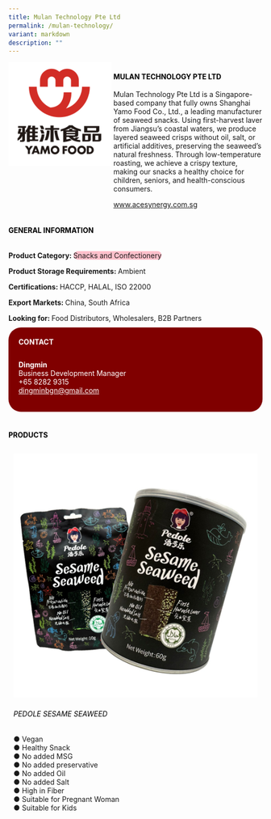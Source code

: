 ```yaml
---
title: Mulan Technology Pte Ltd
permalink: /mulan-technology/
variant: markdown
description: ""
---
```

<div class="flex-paragraph">
	<div style="display: flex; flex-wrap: wrap;" class="flex-container">
		<div style="flex: 1 1 40%; display: block;" class="card sgds">
			<img src="/images/Mulan%20Technology/mulan_technology_logo.png">
		</div>
		<div style="flex: 1 1 58%; display: block; margin-left: 3px" class="card-sgds">
			<h4 style="text-transform: uppercase; color: black;"><b>Mulan Technology Pte Ltd</b></h4>
			<p>Mulan Technology Pte Ltd is a Singapore-based company that fully owns Shanghai Yamo Food Co., Ltd., a leading manufacturer of seaweed snacks. Using first-harvest laver from Jiangsu’s coastal waters, we produce layered seaweed crisps without oil, salt, or artificial additives, preserving the seaweed’s natural freshness. Through low-temperature roasting, we achieve a crispy texture, making our snacks a healthy choice for children, seniors, and health-conscious consumers.</p>
			<p><a target="_blank" href="https://www.acesynergy.com.sg">www.acesynergy.com.sg</a></p>
		</div>
	</div>
</div>

<h4 style="text-transform: uppercase; color: black;">
	<b>General Information</b>
</h4>
<div style="display: flex; flex-wrap: wrap;" class="flex-container">
	<div style="flex: 1 1 65%; display: block; align-self: stretch" class="card sgds">
		<div class="flex-paragraph">
			<p>
				<b>Product Category: </b>
				<span style="background-color: pink; border-radius: 10px;">Snacks and Confectionery</span>
			</p>
			<p>
				<b>Product Storage Requirements: </b>Ambient
			</p>
			<p>
				<b>Certifications: </b>HACCP, HALAL, ISO 22000
			</p>
			<p>
				<b>Export Markets: </b>China, South Africa
			</p>
			<p style="margin-bottom: 10px;">
				<b>Looking for: </b>Food Distributors, Wholesalers, B2B Partners
			</p>
		</div>
	</div>
	<div style="flex: 1 1 35%; padding: 10px; display: block; background-color: maroon; border-radius: 25px; align-self: center;" class="card sgds">
		<h4 style="color: white; margin-top: 10px; margin-left: 10px;">CONTACT</h4>
		<div class="flex-paragraph">
			<p style="padding: 10px; color: white;">
				<b>Dingmin</b>
				<br>Business Development Manager<br>+65 8282 9315<br>
				<a style="color: white;" href="mailto:dingminbgn@gmail.com">dingminbgn@gmail.com</a>
			</p>
		</div>
	</div>
</div>
<br>
<h4 style="text-transform: uppercase; color: black;">
	<b>Products</b>
</h4>
<div style="display: flex; flex-wrap: wrap;">
	<div style="flex: 1 1 47%; margin: 10px; display: block;" class="card sgds">
		<div style="display: block;" class="flex-image">
			<img src="/images/Mulan%20Technology/mulan_technology_product_01.jpg">
		</div>
		<div class="flex-paragraph">
			<h6 style="text-transform: uppercase; color: black;">Pedole Sesame Seaweed</h6>
			<p>● Vegan<br>● Healthy Snack<br>● No added MSG<br>● No added preservative<br>● No added Oil<br>● No added Salt<br>● High in Fiber<br>● Suitable for Pregnant Woman<br>● Suitable for Kids</p>
		</div>
	</div>
</div>